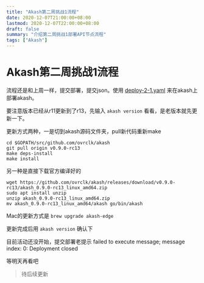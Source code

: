```yaml
---
title: "Akash第二周挑战1流程"
date: 2020-12-07T21:00:00+08:00
lastmod: 2020-12-07T22:00:00+08:00
draft: false
summary: "介绍第二周挑战1部署API节点流程"
tags: ["Akash"]
---
```


# Akash第二周挑战1流程

流程还是和上周一样，提交部署，提交json。使用 [deploy-2-1.yaml](https://raw.githubusercontent.com/ovrclk/docs/master/testnet-challenges/deploy-2-1.yaml) 来在akash上部署akash。

要注意版本已经从r11更新到了r13，先输入 `akash version` 看看，是老版本就先更新一下。

更新方式两种，一是切到akash源码文件夹，pull新代码重新make

```
cd $GOPATH/src/github.com/ovrclk/akash
git pull origin v0.9.0-rc13
make deps-install
make install
```

另一种是直接下载官方编译好的

```
wget https://github.com/ovrclk/akash/releases/download/v0.9.0-rc13/akash_0.9.0-rc13_linux_amd64.zip
sudo apt install unzip
unzip akash_0.9.0-rc13_linux_amd64.zip
mv akash_0.9.0-rc13_linux_amd64/akash go/bin/akash
```

Mac的更新方式是 `brew upgrade akash-edge`

更新完成后用 `akash version` 确认下

目前活动还没开始，提交部署老提示 failed to execute message; message index: 0: Deployment closed 

等明天再看吧

> 待后续更新